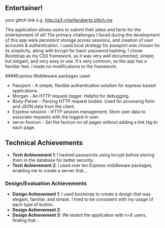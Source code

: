 ## Entertainer!

your glitch link e.g. http://a3-charlieroberts.glitch.me

This application allows users to submit their jokes and facts for the entertainment of all! The primary challenges 
I faced during the development of this app were persistent storage across sessions, and creation of user accounts & authentication.
I used local strategy for passport was chosen for its simplicity, along with bcrypt for basic password hashing. I chose Bootstrap
as my CSS framework, as it was very well documented, simple, but elegant, and very easy to use. It's very common, so the app has a familiar feel. 
I made no modifications to the framework.

####Express Middleware packages used:
- Passport -  A simple, flexible authentication solution for express-based applications.
- Morgan - An HTTP request logger. Helpful for debugging.
- Body-Parser - Parsing HTTP request bodies. Used for accessing form and JSON data from the client.
- Express-session - HTTP session management; Store user data to associate requests with the logged in user.
- serve-favicon - Set the favicon on all pages without adding a link tag to each page.

## Technical Achievements
- **Tech Achievement 1**: I hashed passwords using bcrypt before storing them in the database for better security 
- **Tech Achievement 2**: I used over ten Express middleware packages, enabling me to create a server that...

### Design/Evaluation Achievements
- **Design Achievement 1**: I used bootstrap to create a design that was elegant, familiar, and simple. I tried to be consistent with my usage of each type of button.
- **Design Achievement 2**: 
- **Design Achievement 3**: We tested the application with n=X users, finding that...
